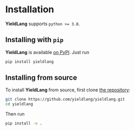 Installation
============

**YieldLang** supports `python >= 3.8`.

## Installing with `pip`

**YieldLang** is available [on PyPI](https://pypi.org/project/yieldlang/). Just run

```bash
pip install yieldlang
```

## Installing from source

To install **YieldLang** from source, first clone [the repository](https://github.com/yieldlang/yieldlang):

```bash
git clone https://github.com/yieldlang/yieldlang.git
cd yieldlang
```

Then run

```bash
pip install -e .
```
